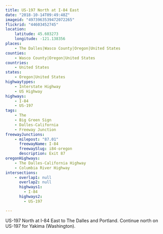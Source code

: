 ```yaml
---
title: US-197 North at I-84 East
date: "2018-10-14T09:49:48Z"
imageid: "4973963539472072265"
flickrid: "44603452745"
location:
    latitude: 45.603273
    longitude: -121.138356
places:
    - The Dalles|Wasco County|Oregon|United States
counties:
    - Wasco County|Oregon|United States
countries:
    - United States
states:
    - Oregon|United States
highwaytypes:
    - Interstate Highway
    - US Highway
highways:
    - I-84
    - US-197
tags:
    - The
    - Big Green Sign
    - Dalles-California
    - Freeway Junction
freewayJunctions:
    - milepost: "87.01"
      freewayName: I-84
      freewaySlug: i84-oregon
      description: Exit 87
oregonHighways:
    - The Dalles-California Highway
    - Columbia River Highway
intersections:
    - overlap1: null
      overlap2: null
      highways1:
        - I-84
      highways2:
        - US-197

---
```

US-197 North at I-84 East to The Dalles and Portland.  Continue north on US-197 for Yakima (Washington).